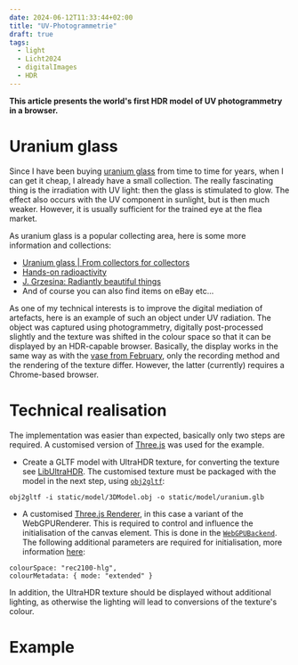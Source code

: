 ```yaml
---
date: 2024-06-12T11:33:44+02:00
title: "UV-Photogrammetrie"
draft: true
tags:
  - light
  - Licht2024
  - digitalImages
  - HDR
---
```


**This article presents the world's first HDR model of UV photogrammetry in a browser.**
<!--more-->

# Uranium glass

Since I have been buying [uranium glass](https://de.wikipedia.org/wiki/Uranglas) from time to time for years, when I can get it cheap, I already have a small collection. The really fascinating thing is the irradiation with UV light: then the glass is stimulated to glow. The effect also occurs with the UV component in sunlight, but is then much weaker. However, it is usually sufficient for the trained eye at the flea market.

As uranium glass is a popular collecting area, here is some more information and collections:
* [Uranium glass | From collectors for collectors](https://www.uranglas.ch/)
* [Hands-on radioactivity](https://www.radioaktivitaet-zum-anfassen.com/uranglas-mehr/photogalerie-urangl%C3%A4ser/)
* [J. Grzesina: Radiantly beautiful things](https://www.grzesina.de/radioakt/dinge.htm)
* And of course you can also find items on eBay etc...

As one of my technical interests is to improve the digital mediation of artefacts, here is an example of such an object under UV radiation. The object was captured using photogrammetry, digitally post-processed slightly and the texture was shifted in the colour space so that it can be displayed by an HDR-capable browser. Basically, the display works in the same way as with the [vase from February](/post/3d-model), only the recording method and the rendering of the texture differ. However, the latter (currently) requires a Chrome-based browser.

# Technical realisation

The implementation was easier than expected, basically only two steps are required. A customised version of [Three.js](https://threejs.org/) was used for the example.
* Create a GLTF model with UltraHDR texture, for converting the texture see [LibUltraHDR](/post/ultrahdr/). The customised texture must be packaged with the model in the next step, using [`obj2gltf`](https://github.com/CesiumGS/obj2gltf):

```
obj2gltf -i static/model/3DModel.obj -o static/model/uranium.glb
```

* A customised [Three.js Renderer](https://github.com/mrdoob/three.js/blob/master/examples/jsm/renderers/webgpu/WebGPURenderer.js), in this case a variant of the WebGPURenderer. This is required to control and influence the initialisation of the canvas element. This is done in the [`WebGPUBackend`](https://github.com/mrdoob/three.js/blob/master/examples/jsm/renderers/webgpu/WebGPUBackend.js). The following additional parameters are required for initialisation, more information [here](https://github.com/ccameron-chromium/webgpu-hdr/blob/main/EXPLAINER.md#example-use):

```
colourSpace: "rec2100-hlg",
colourMetadata: { mode: "extended" }
```

In addition, the UltraHDR texture should be displayed without additional lighting, as otherwise the lighting will lead to conversions of the texture's colour.

# Example
